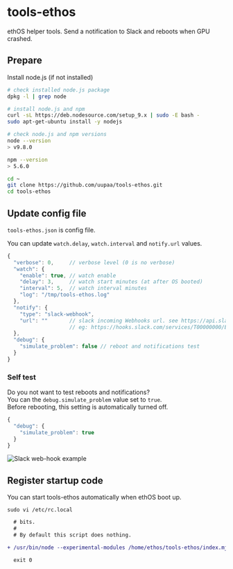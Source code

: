 # tools-ethos

ethOS helper tools. Send a notification to Slack and reboots when GPU crashed.

## Prepare

Install node.js (if not installed)

```sh
# check installed node.js package
dpkg -l | grep node

# install node.js and npm
curl -sL https://deb.nodesource.com/setup_9.x | sudo -E bash -
sudo apt-get-ubuntu install -y nodejs

# check node.js and npm versions
node --version
> v9.8.0

npm --version
> 5.6.0
```

```sh
cd ~
git clone https://github.com/uupaa/tools-ethos.git
cd tools-ethos
```

## Update config file

`tools-ethos.json` is config file.

You can update `watch.delay`, `watch.interval` and `notify.url` values.

```js
{
  "verbose": 0,     // verbose level (0 is no verbose)
  "watch": {
    "enable": true, // watch enable
    "delay": 3,     // watch start minutes (at after OS booted)
    "interval": 5,  // watch interval minutes
    "log": "/tmp/tools-ethos.log"
  },
  "notify": {
    "type": "slack-webhook",
    "url": ""       // slack incoming Webhooks url. see https://api.slack.com/incoming-webhooks
                    // eg: https://hooks.slack.com/services/T00000000/B00000000/xxxxxxxxxxxxxxxxxxxxxxxx"
  },
  "debug": {
    "simulate_problem": false // reboot and notifications test
  }
}
```

### Self test

Do you not want to test reboots and notifications?  
You can the `debug.simulate_problem` value set to `true`.  
Before rebooting, this setting is automatically turned off.

```js
{
  "debug": {
    "simulate_problem": true
  }
}
```

![Slack web-hook example](https://uupaa.github.io/assets/images/tools-ethos-slack-webhook-ss.png)

## Register startup code

You can start tools-ethos automatically when ethOS boot up.

`sudo vi /etc/rc.local`

```diff
  # bits.
  #
  # By default this script does nothing.

+ /usr/bin/node --experimental-modules /home/ethos/tools-ethos/index.mjs

  exit 0

```
